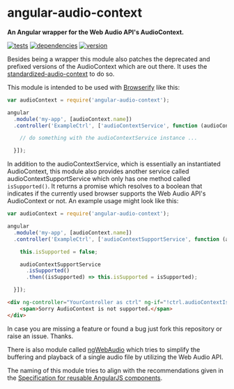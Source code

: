 # angular-audio-context

**An Angular wrapper for the Web Audio API's AudioContext.**

[![tests](https://img.shields.io/travis/chrisguttandin/angular-audio-context/master.svg?style=flat-square)](https://travis-ci.org/chrisguttandin/angular-audio-context)
[![dependencies](https://img.shields.io/david/chrisguttandin/angular-audio-context.svg?style=flat-square)](https://www.npmjs.com/package/angular-audio-context)
[![version](https://img.shields.io/npm/v/angular-audio-context.svg?style=flat-square)](https://www.npmjs.com/package/angular-audio-context)

Besides being a wrapper this module also patches the deprecated and prefixed versions of the
AudioContext which are out there. It uses the
[standardized-audio-context](https://github.com/chrisguttandin/standardized-audio-context) to do so.

This module is intended to be used with [Browserify](http://browserify.org/) like this:

```js
var audioContext = require('angular-audio-context');

angular
  .module('my-app', [audioContext.name])
  .controller('ExampleCtrl', ['audioContextService', function (audioContextService) {

    // do something with the audioContextService instance ...

  }]);
```

In addition to the audioContextService, which is essentially an instantiated AudioContext, this
module also provides another service called audioContextSupportService which only has one method
called `isSupported()`. It returns a promise which resolves to a boolean that indicates if the
currently used browser supports the Web Audio API's AudioContext or not. An example usage might look
like this:

```js
var audioContext = require('angular-audio-context');

angular
  .module('my-app', [audioContext.name])
  .controller('ExampleCtrl', ['audioContextSupportService', function (audioContextSupportService) {

    this.isSupported = false;

    audioContextSupportService
      .isSupported()
      .then((isSupported) => this.isSupported = isSupported);

  }]);
```

```html
<div ng-controller="YourController as ctrl" ng-if="!ctrl.audioContextIsSupported">
    <span>Sorry AudioContext is not supported.</span>
</div>
```

In case you are missing a feature or found a bug just fork this repository or raise an issue.
Thanks.

There is also module called [ngWebAudio](https://github.com/nehz/ngWebAudio) which tries to simplify
the buffering and playback of a single audio file by utilizing the Web Audio API.

The naming of this module tries to align with the recommendations given in the
[Specification for reusable AngularJS components](https://github.com/angular/angular-component-spec).
